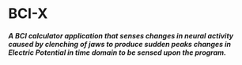 # BCI-X
##### A BCI calculator application that senses changes in neural activity caused by clenching of jaws to produce sudden peaks changes in Electric Potential in time domain to be sensed upon the program.

